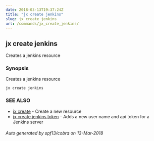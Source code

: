 ```yaml
---
date: 2018-03-13T19:37:24Z
title: "jx create jenkins"
slug: jx_create_jenkins
url: /commands/jx_create_jenkins/
---
```

## jx create jenkins

Creates a jenkins resource

### Synopsis


Creates a jenkins resource

```
jx create jenkins
```

### SEE ALSO
* [jx create](/commands/jx_create/)	 - Create a new resource
* [jx create jenkins token](/commands/jx_create_jenkins_token/)	 - Adds a new user name and api token for a Jenkins server

###### Auto generated by spf13/cobra on 13-Mar-2018
